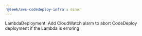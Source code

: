 ```yaml
---
'@seek/aws-codedeploy-infra': minor
---
```


LambdaDeployment: Add CloudWatch alarm to abort CodeDeploy deployment if the Lambda is erroring
